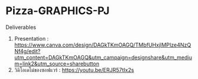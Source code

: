 # Pizza-GRAPHICS-PJ

Deliverables
1. Presentation : https://www.canva.com/design/DAGkTKmOAGQ/TMbfUHxjlMPIze4NzQNf4g/edit?utm_content=DAGkTKmOAGQ&utm_campaign=designshare&utm_medium=link2&utm_source=sharebutton
2. วิดิโอเดโม่ของซอฟแวร์ : https://youtu.be/ERJR57tIx2s
